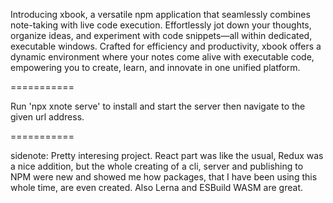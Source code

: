 Introducing xbook, a versatile npm application that seamlessly combines note-taking with live code execution. Effortlessly jot down your thoughts, organize ideas, and experiment with code snippets—all within dedicated, executable windows. Crafted for efficiency and productivity, xbook offers a dynamic environment where your notes come alive with executable code, empowering you to create, learn, and innovate in one unified platform.

===========

Run 'npx xnote serve' to install and start the server then navigate to the given url address.

===========

sidenote: Pretty interesing project. React part was like the usual, Redux was a nice addition, but the whole creating of a cli, server and publishing to NPM were new and showed me how packages, that I have been using this whole time, are even created.
Also Lerna and ESBuild WASM are great. 
